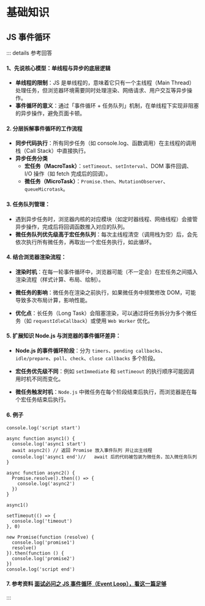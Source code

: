 # 基础知识

## JS 事件循环

::: details 参考回答

#### 1、先说核心模型：单线程与异步的底层逻辑

- **单线程的限制**：JS 是单线程的，意味着它只有一个主线程（Main Thread）处理任务，但浏览器环境需要同时处理渲染、网络请求、用户交互等异步操作。
- **事件循环的意义**：通过「事件循环 + 任务队列」机制，在单线程下实现非阻塞的异步操作，避免页面卡顿。

#### 2. 分层拆解事件循环的工作流程

- **同步代码执行**：所有同步任务（如 console.log、函数调用）在主线程的调用栈（Call Stack）中直接执行。
- **异步任务分类**
  - **宏任务（MacroTask）**：`setTimeout`、`setInterval`、DOM 事件回调、I/O 操作（如 fetch 完成后的回调）。
  - **微任务（MicroTask）**：`Promise.then`、`MutationObserver`、`queueMicrotask`。

#### 3. 任务队列管理：

- 遇到异步任务时，浏览器内核的对应模块（如定时器线程、网络线程）会接管异步操作，完成后将回调函数推入对应的队列。
- **微任务队列优先级高于宏任务队列**：每次主线程清空（调用栈为空）后，会先依次执行所有微任务，再取出一个宏任务执行，如此循环。

#### 4. 结合浏览器渲染流程：

- **渲染时机**：在每一轮事件循环中，浏览器可能（不一定会）在宏任务之间插入渲染流程（样式计算、布局、绘制）。

- **微任务的影响**：微任务在渲染之前执行，如果微任务中频繁修改 DOM，可能导致多次布局计算，影响性能。

- **优化点**：长任务（Long Task）会阻塞渲染，可以通过将任务拆分为多个微任务（如 `requestIdleCallback`）或使用 `Web Worker` 优化。

#### 5. 扩展知识 Node.js 与浏览器的事件循环差异：

- **Node.js 的事件循环阶段**：分为 `timers`、`pending callbacks`、`idle/prepare`、`poll`、`check`、`close callbacks` 多个阶段。

- **宏任务优先级不同**：例如 `setImmediate` 和 `setTimeout` 的执行顺序可能因调用时机不同而变化。

- **微任务触发时机**：`Node.js` 中微任务在每个阶段结束后执行，而浏览器是在每个宏任务结束后执行。

#### 6. 例子

```js{6}
console.log('script start')

async function async1() {
  console.log('async1 start')
  await async2() // 返回 Promise 放入事件队列 并让出主线程
  console.log('async1 end')//   await 后的代码被包装为微任务，加入微任务队列
}

async function async2() {
  Promise.resolve().then(() => {
    console.log('async2')
  })
}

async1()

setTimeout(() => {
  console.log('timeout')
}, 0)

new Promise(function (resolve) {
  console.log('promise1')
  resolve()
}).then(function () {
  console.log('promise2')
})
console.log('script end')
```

#### 7. 参考资料 [面试必问之 JS 事件循环（Event Loop），看这一篇足够](https://mp.weixin.qq.com/s/wugntKhMZpgr6RtB1AwAmQ)

:::
